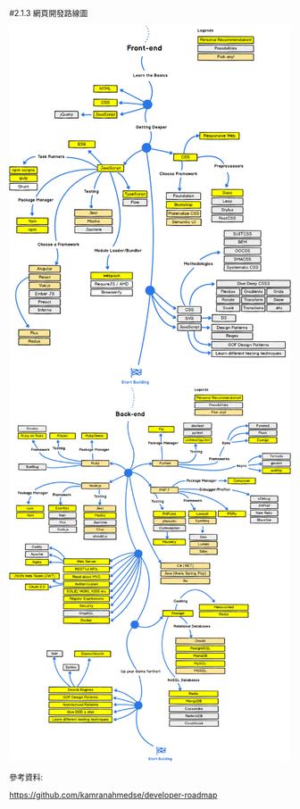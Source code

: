 #2.1.3 網頁開發路線圖



![](/assets/frontend.png)
![](/assets/backend.png)



參考資料:

https://github.com/kamranahmedse/developer-roadmap
